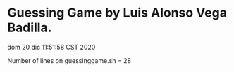 # Guessing Game by Luis Alonso Vega Badilla.

dom 20 dic 11:51:58 CST 2020

Number of lines on guessinggame.sh = 28
